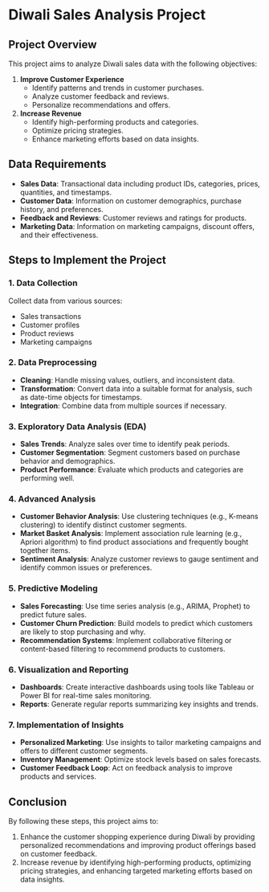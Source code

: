 # Diwali Sales Analysis Project

## Project Overview
This project aims to analyze Diwali sales data with the following objectives:
1. **Improve Customer Experience**
   - Identify patterns and trends in customer purchases.
   - Analyze customer feedback and reviews.
   - Personalize recommendations and offers.
2. **Increase Revenue**
   - Identify high-performing products and categories.
   - Optimize pricing strategies.
   - Enhance marketing efforts based on data insights.

## Data Requirements
- **Sales Data**: Transactional data including product IDs, categories, prices, quantities, and timestamps.
- **Customer Data**: Information on customer demographics, purchase history, and preferences.
- **Feedback and Reviews**: Customer reviews and ratings for products.
- **Marketing Data**: Information on marketing campaigns, discount offers, and their effectiveness.

## Steps to Implement the Project

### 1. Data Collection
Collect data from various sources:
- Sales transactions
- Customer profiles
- Product reviews
- Marketing campaigns

### 2. Data Preprocessing
- **Cleaning**: Handle missing values, outliers, and inconsistent data.
- **Transformation**: Convert data into a suitable format for analysis, such as date-time objects for timestamps.
- **Integration**: Combine data from multiple sources if necessary.

### 3. Exploratory Data Analysis (EDA)
- **Sales Trends**: Analyze sales over time to identify peak periods.
- **Customer Segmentation**: Segment customers based on purchase behavior and demographics.
- **Product Performance**: Evaluate which products and categories are performing well.

### 4. Advanced Analysis
- **Customer Behavior Analysis**: Use clustering techniques (e.g., K-means clustering) to identify distinct customer segments.
- **Market Basket Analysis**: Implement association rule learning (e.g., Apriori algorithm) to find product associations and frequently bought together items.
- **Sentiment Analysis**: Analyze customer reviews to gauge sentiment and identify common issues or preferences.

### 5. Predictive Modeling
- **Sales Forecasting**: Use time series analysis (e.g., ARIMA, Prophet) to predict future sales.
- **Customer Churn Prediction**: Build models to predict which customers are likely to stop purchasing and why.
- **Recommendation Systems**: Implement collaborative filtering or content-based filtering to recommend products to customers.

### 6. Visualization and Reporting
- **Dashboards**: Create interactive dashboards using tools like Tableau or Power BI for real-time sales monitoring.
- **Reports**: Generate regular reports summarizing key insights and trends.

### 7. Implementation of Insights
- **Personalized Marketing**: Use insights to tailor marketing campaigns and offers to different customer segments.
- **Inventory Management**: Optimize stock levels based on sales forecasts.
- **Customer Feedback Loop**: Act on feedback analysis to improve products and services.

## Conclusion
By following these steps, this project aims to:
1. Enhance the customer shopping experience during Diwali by providing personalized recommendations and improving product offerings based on customer feedback.
2. Increase revenue by identifying high-performing products, optimizing pricing strategies, and enhancing targeted marketing efforts based on data insights.

